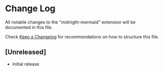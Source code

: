 # Change Log

All notable changes to the "midnight-mermaid" extension will be documented in this file.

Check [Keep a Changelog](http://keepachangelog.com/) for recommendations on how to structure this file.

## [Unreleased]

- Initial release
